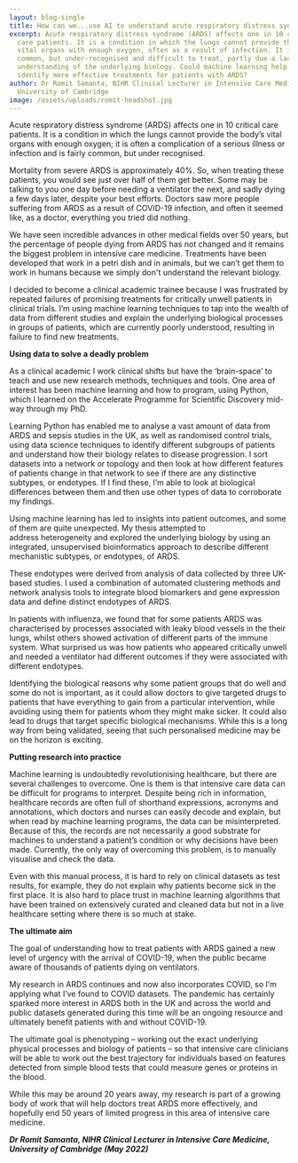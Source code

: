 ```yaml
---
layout: blog-single
title: How can we...use AI to understand acute respiratory distress syndrome?
excerpt: Acute respiratory distress syndrome (ARDS) affects one in 10 critical
  care patients. It is a condition in which the lungs cannot provide the body’s
  vital organs with enough oxygen, often as a result of infection. It is fairly
  common, but under-recognised and difficult to treat, partly due a lack of
  understanding of the underlying biology. Could machine learning help us
  identify more effective treatments for patients with ARDS?
author: Dr Romit Samanta, NIHR Clinical Lecturer in Intensive Care Medicine,
  University of Cambridge
image: /assets/uploads/romit-headshot.jpg
---
```

Acute respiratory distress syndrome (ARDS) affects one in 10 critical care patients. It is a condition in which the lungs cannot provide the body’s vital organs with enough oxygen; it is often a complication of a serious illness or infection and is fairly common, but under recognised.

Mortality from severe ARDS is approximately 40%. So, when treating these patients, you would see just over half of them get better. Some may be talking to you one day before needing a ventilator the next, and sadly dying a few days later, despite your best efforts. Doctors saw more people suffering from ARDS as a result of COVID-19 infection, and often it seemed like, as a doctor, everything you tried did nothing.

We have seen incredible advances in other medical fields over 50 years, but the percentage of people dying from ARDS has not changed and it remains the biggest problem in intensive care medicine. Treatments have been developed that work in a petri dish and in animals, but we can’t get them to work in humans because we simply don't understand the relevant biology.

I decided to become a clinical academic trainee because I was frustrated by repeated failures of promising treatments for critically unwell patients in clinical trials. I’m using machine learning techniques to tap into the wealth of data from different studies and explain the underlying biological processes in groups of patients, which are currently poorly understood, resulting in failure to find new treatments.

**Using data to solve a deadly problem**

As a clinical academic I work clinical shifts but have the ‘brain-space’ to teach and use new research methods, techniques and tools. One area of interest has been machine learning and how to program, using Python, which I learned on the Accelerate Programme for Scientific Discovery mid-way through my PhD. 

Learning Python has enabled me to analyse a vast amount of data from ARDS and sepsis studies in the UK, as well as randomised control trials, using data science techniques to identify different subgroups of patients and understand how their biology relates to disease progression. I sort datasets into a network or topology and then look at how different features of patients change in that network to see if there are any distinctive subtypes, or endotypes. If I find these, I’m able to look at biological differences between them and then use other types of data to corroborate my findings. 

Using machine learning has led to insights into patient outcomes, and some of them are quite unexpected. My thesis attempted to address heterogeneity and explored the underlying biology by using an integrated, unsupervised bioinformatics approach to describe different mechanistic subtypes, or endotypes, of ARDS.

These endotypes were derived from analysis of data collected by three UK-based studies. I used a combination of automated clustering methods and network analysis tools to integrate blood biomarkers and gene expression data and define distinct endotypes of ARDS.

In patients with influenza, we found that for some patients ARDS was characterised by processes associated with leaky blood vessels in the their lungs, whilst others showed activation of different parts of the immune system. What surprised us was how patients who appeared critically unwell and needed a ventilator had different outcomes if they were associated with different endotypes. 

Identifying the biological reasons why some patient groups that do well and some do not is important, as it could allow doctors to give targeted drugs to patients that have everything to gain from a particular intervention, while avoiding using them for patients whom they might make sicker. It could also lead to drugs that target specific biological mechanisms. While this is a long way from being validated, seeing that such personalised medicine may be on the horizon is exciting.

**Putting research into practice** 

Machine learning is undoubtedly revolutionising healthcare, but there are several challenges to overcome. One is them is that intensive care data can be difficult for programs to interpret. Despite being rich in information, healthcare records are often full of shorthand expressions, acronyms and annotations, which doctors and nurses can easily decode and explain, but when read by machine learning programs, the data can be misinterpreted. Because of this, the records are not necessarily a good substrate for machines to understand a patient’s condition or why decisions have been made. Currently, the only way of overcoming this problem, is to manually visualise and check the data.

Even with this manual process, it is hard to rely on clinical datasets as test results, for example, they do not explain why patients become sick in the first place. It is also hard to place trust in machine learning algorithms that have been trained on extensively curated and cleaned data but not in a live healthcare setting where there is so much at stake. 

**The ultimate aim**

The goal of understanding how to treat patients with ARDS gained a new level of urgency with the arrival of COVID-19, when the public became aware of thousands of patients dying on ventilators. 

My research in ARDS continues and now also incorporates COVID, so I’m applying what I’ve found to COVID datasets. The pandemic has certainly sparked more interest in ARDS both in the UK and across the world and public datasets generated during this time will be an ongoing resource and ultimately benefit patients with and without COVID-19.

The ultimate goal is phenotyping – working out the exact underlying physical processes and biology of patients – so that intensive care clinicians will be able to work out the best trajectory for individuals based on features detected from simple blood tests that could measure genes or proteins in the blood.

While this may be around 20 years away, my research is part of a growing body of work that will help doctors treat ARDS more effectively, and hopefully end 50 years of limited progress in this area of intensive care medicine.



***Dr Romit Samanta, NIHR Clinical Lecturer in Intensive Care Medicine, University of Cambridge (May 2022)***
